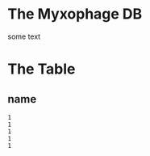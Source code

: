 The Myxophage DB
================

some text

The Table
=========

name
----

    1
    1
    1
    1
    1
